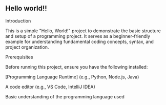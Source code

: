 ## Hello world!!

Introduction

This is a simple "Hello, World!" project to demonstrate the basic structure and setup of a programming project. It serves as a beginner-friendly example for understanding fundamental coding concepts, syntax, and project organization.

Prerequisites

Before running this project, ensure you have the following installed:

[Programming Language Runtime] (e.g., Python, Node.js, Java)

A code editor (e.g., VS Code, IntelliJ IDEA)

Basic understanding of the programming language used
